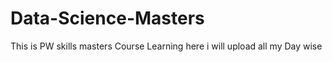 # Data-Science-Masters
This is PW skills masters Course Learning here i will upload all my Day wise
